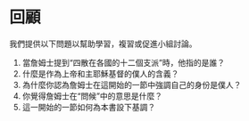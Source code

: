 # 回顧

我們提供以下問題以幫助學習，複習或促進小組討論。

1. 當詹姆士提到“四散在各國的十二個支派”時，他指的是誰？
2. 什麼是作為上帝和主耶穌基督的僕人的含義？
3. 為什麼你認為詹姆士在這開始的一節中強調自己的身份是僕人？
4. 你覺得詹姆士在“問候”中的意思是什麼？
5. 這一開始的一節如何為本書設下基調？